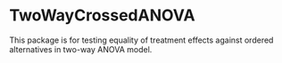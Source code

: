 # TwoWayCrossedANOVA
 This package is for testing equality of treatment effects against ordered alternatives in two-way ANOVA model.
